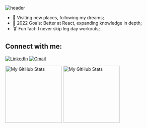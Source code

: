 

![header](https://capsule-render.vercel.app/api?type=waving&color=bababa&height=150&section=header&text=🐦Developer%20-%20"hacking"%20the%20coding%20world🔥&fontSize=35&fontAlignY=30)

- 🌱 Visiting new places, following my dreams;
- 🥅 2022 Goals: Better at React, expanding knowledge in depth;
- 🏋️ Fun fact: I never skip leg day workouts;

## Connect with me:

[![LinkedIn](https://img.shields.io/badge/-LinkedIn-0e76a8?style=flat-square&logo=Linkedin&logoColor=white)](https://www.linkedin.com/in/ivan-mitovski)
[![Gmail](https://img.shields.io/badge/Gmail-D14836?style=flat-square&logo=gmail&logoColor=white)](mailto:iwan.mitowski@gmail.com)


<p>
<!-- <summary>:zap: GitHub Stats</summary> -->
  <img height="180em" alt="My GitHub Stats" src="https://github-readme-stats.vercel.app/api?username=iwanmitowski&show_icons=true&bg_color=00000000&hide_border=true&text_color=3498db&&count_private=true&include_all_commits=true" />

  <img height="180em" alt="My GitHub Stats" src="https://github-readme-stats.vercel.app/api/top-langs/?username=iwanmitowski&langs_count=8&layout=compact&hide_border=true&bg_color=00000000&text_color=3498db&&count_private=true&include_all_commits=true" />
</p>
